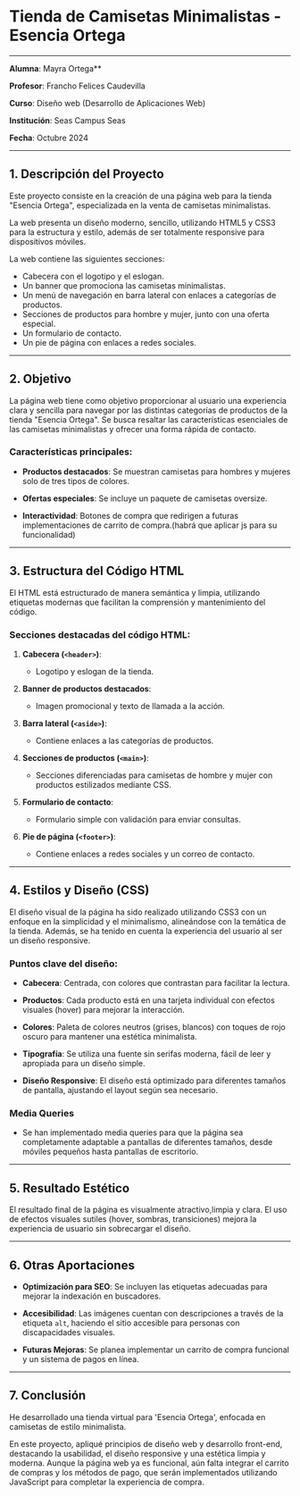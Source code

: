# Tienda de Camisetas Minimalistas - Esencia Ortega
---
**Alumna**: Mayra Ortega**

**Profesor**: Francho Felices Caudevilla

**Curso**: Diseño web (Desarrollo de Aplicaciones Web)

**Institución**: Seas Campus Seas

**Fecha**: Octubre 2024

---

## 1. Descripción del Proyecto

Este proyecto consiste en la creación de una página web para la tienda "Esencia Ortega", especializada en la venta de camisetas minimalistas. 

La web presenta un diseño moderno, sencillo, utilizando HTML5 y CSS3 para la estructura y estilo, además de ser totalmente responsive para dispositivos móviles.

La web contiene las siguientes secciones:
- Cabecera con el logotipo y el eslogan.
- Un banner que promociona las camisetas minimalistas.
- Un menú de navegación en barra lateral con enlaces a categorías de productos.
- Secciones de productos para hombre y mujer, junto con una oferta especial.
- Un formulario de contacto.
- Un pie de página con enlaces a redes sociales.

---

## 2. Objetivo

La página web tiene como objetivo proporcionar al usuario una experiencia clara y sencilla para navegar por las distintas categorías de productos de la tienda "Esencia Ortega". Se busca resaltar las características esenciales de las camisetas minimalistas y ofrecer una forma rápida de contacto.

### Características principales:

- **Productos destacados**: Se muestran camisetas para hombres y mujeres solo de tres tipos de colores.

- **Ofertas especiales**: Se incluye un paquete de camisetas oversize.

- **Interactividad**: Botones de compra que redirigen a futuras implementaciones de carrito de compra.(habrá que aplicar js para su funcionalidad)

---

## 3. Estructura del Código HTML

El HTML está estructurado de manera semántica y limpia, utilizando etiquetas modernas que facilitan la comprensión y mantenimiento del código.

### Secciones destacadas del código HTML:
1. **Cabecera (`<header>`)**:
   - Logotipo y eslogan de la tienda.
   
2. **Banner de productos destacados**:
   - Imagen promocional y texto de llamada a la acción.
   
3. **Barra lateral (`<aside>`)**:
   - Contiene enlaces a las categorías de productos.

4. **Secciones de productos (`<main>`)**:
   - Secciones diferenciadas para camisetas de hombre y mujer con productos estilizados mediante CSS.

5. **Formulario de contacto**:
   - Formulario simple con validación para enviar consultas.

6. **Pie de página (`<footer>`)**:
   - Contiene enlaces a redes sociales y un correo de contacto.

---

## 4. Estilos y Diseño (CSS)

El diseño visual de la página ha sido realizado utilizando CSS3 con un enfoque en la simplicidad y el minimalismo, alineándose con la temática de la tienda. Además, se ha tenido en cuenta la experiencia del usuario al ser un diseño responsive.

### Puntos clave del diseño:

- **Cabecera**: Centrada, con colores que contrastan para facilitar la lectura.

- **Productos**: Cada producto está en una tarjeta individual con efectos visuales (hover) para mejorar la interacción.

- **Colores**: Paleta de colores neutros (grises, blancos) con toques de rojo oscuro para mantener una estética minimalista.

- **Tipografía**: Se utiliza una fuente sin serifas moderna, fácil de leer y apropiada para un diseño simple.

- **Diseño Responsive**: El diseño está optimizado para diferentes tamaños de pantalla, ajustando el layout según sea necesario.

### Media Queries

- Se han implementado media queries para que la página sea completamente adaptable a pantallas de diferentes tamaños, desde móviles pequeños hasta pantallas de escritorio.

---

## 5. Resultado Estético

El resultado final de la página es visualmente atractivo,limpia y clara. El uso de efectos visuales sutiles (hover, sombras, transiciones) mejora la experiencia de usuario sin sobrecargar el diseño.

---

## 6. Otras Aportaciones

- **Optimización para SEO**: Se incluyen las etiquetas adecuadas para mejorar la indexación en buscadores.

- **Accesibilidad**: Las imágenes cuentan con descripciones a través de la etiqueta `alt`, haciendo el sitio accesible para personas con discapacidades visuales.

- **Futuras Mejoras**: Se planea implementar un carrito de compra funcional y un sistema de pagos en línea.

---

## 7. Conclusión

He desarrollado una tienda virtual para 'Esencia Ortega', enfocada en camisetas de estilo minimalista. 

En este proyecto, apliqué principios de diseño web y desarrollo front-end, destacando la usabilidad, el diseño responsive y una estética limpia y moderna. Aunque la página web ya es funcional, aún falta integrar el carrito de compras y los métodos de pago, que serán implementados utilizando JavaScript para completar la experiencia de compra.

